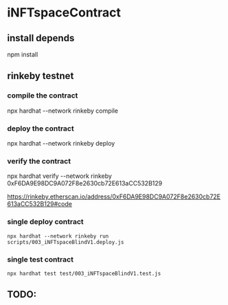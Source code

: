 # iNFTspaceContract

## install depends
npm install

## rinkeby testnet
### compile the contract
npx hardhat --network rinkeby compile
### deploy the contract
npx hardhat --network rinkeby deploy
### verify the contract
npx hardhat verify --network rinkeby 0xF6DA9E98DC9A072F8e2630cb72E613aCC532B129

https://rinkeby.etherscan.io/address/0xF6DA9E98DC9A072F8e2630cb72E613aCC532B129#code


### single deploy contract 
```
npx hardhat --network rinkeby run scripts/003_iNFTspaceBlindV1.deploy.js
```
### single test contract
```
npx hardhat test test/003_iNFTspaceBlindV1.test.js
```

## TODO:


